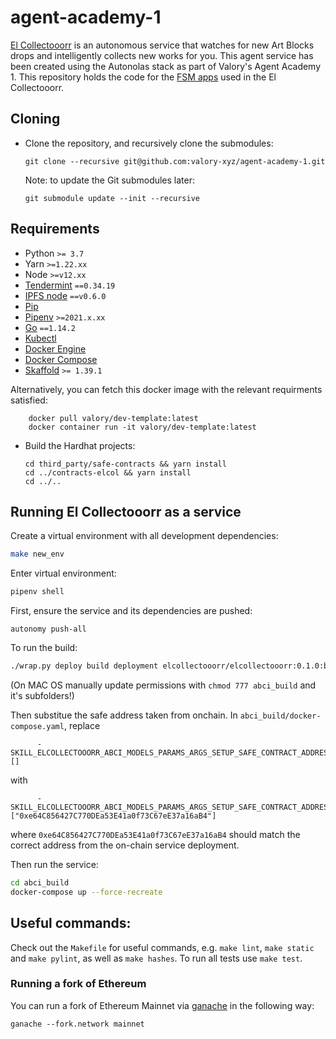 
# agent-academy-1

[El Collectooorr](https://www.elcollectooorr.art/) is an autonomous service that watches for new Art Blocks drops and intelligently collects new works for you. This agent service has been created using the Autonolas stack as part of Valory's Agent Academy 1.
This repository holds the code for the [FSM apps](https://docs.autonolas.network/fsm_app_introduction) used in the El Collectooorr.

## Cloning

- Clone the repository, and recursively clone the submodules:

      git clone --recursive git@github.com:valory-xyz/agent-academy-1.git

  Note: to update the Git submodules later:

      git submodule update --init --recursive

## Requirements

- Python `>= 3.7`
- Yarn `>=1.22.xx`
- Node `>=v12.xx`
- [Tendermint](https://docs.tendermint.com/master/introduction/install.html) `==0.34.19`
- [IPFS node](https://docs.ipfs.io/install/command-line/#official-distributions) `==v0.6.0`
- [Pip](https://pip.pypa.io/en/stable/installation/)
- [Pipenv](https://pipenv.pypa.io/en/latest/install/) `>=2021.x.xx`
- [Go](https://go.dev/doc/install) `==1.14.2`
- [Kubectl](https://kubernetes.io/docs/tasks/tools/)
- [Docker Engine](https://docs.docker.com/engine/install/)
- [Docker Compose](https://docs.docker.com/compose/install/)
- [Skaffold](https://skaffold.dev/docs/install/#standalone-binary) `>= 1.39.1`

Alternatively, you can fetch this docker image with the relevant requirments satisfied:

        docker pull valory/dev-template:latest
        docker container run -it valory/dev-template:latest

- Build the Hardhat projects:

      cd third_party/safe-contracts && yarn install
      cd ../contracts-elcol && yarn install
      cd ../..

## Running El Collectooorr as a service

Create a virtual environment with all development dependencies:

```bash
make new_env
```

Enter virtual environment:

``` bash
pipenv shell
```

First, ensure the service and its dependencies are pushed:
```
autonomy push-all
```

To run the build:
``` bash
./wrap.py deploy build deployment elcollectooorr/elcollectooorr:0.1.0:bafybeievsxqqih7wnrksuyrotjfvm7vgfsttej5a2fsah5576f7kna7ddu keys.json --force --local
```

(On MAC OS manually update permissions with `chmod 777 abci_build` and it's subfolders!)

Then substitue the safe address taken from onchain. In `abci_build/docker-compose.yaml`, replace
```
      - SKILL_ELCOLLECTOOORR_ABCI_MODELS_PARAMS_ARGS_SETUP_SAFE_CONTRACT_ADDRESS=[]
```
with
```
      - SKILL_ELCOLLECTOOORR_ABCI_MODELS_PARAMS_ARGS_SETUP_SAFE_CONTRACT_ADDRESS=["0xe64C856427C770DEa53E41a0f73C67eE37a16aB4"]
```
where `0xe64C856427C770DEa53E41a0f73C67eE37a16aB4` should match the correct address from the on-chain service deployment.

Then run the service:
``` bash
cd abci_build
docker-compose up --force-recreate
```

## Useful commands:

Check out the `Makefile` for useful commands, e.g. `make lint`, `make static` and `make pylint`, as well
as `make hashes`. To run all tests use `make test`.

### Running a fork of Ethereum
You can run a fork of Ethereum Mainnet via [ganache](https://github.com/trufflesuite/ganache) in the following way:
```
ganache --fork.network mainnet
```

